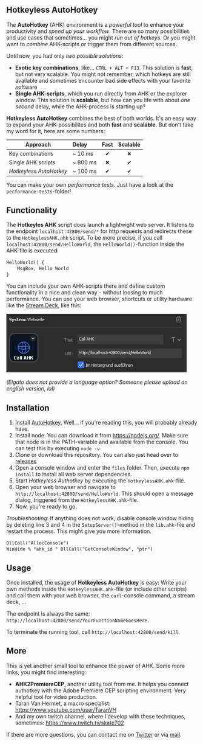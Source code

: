 

## Hotkeyless AutoHotkey

The **AutoHotkey** (AHK) environment is a *powerful tool* to enhance your productivity and *speed up your workflow*. There are so many possibilities and use cases that sometimes... you might *run out of hotkeys*. Or you might want to *combine* AHK-scripts or trigger them from different sources.

Until now, you had only *two possible solutions*:

- **Exotic key combinations**, like... `CTRL + ALT + F13`. This solution is **fast**, but not very scalable. You might not remember, which hotkeys are still available and sometimes encounter bad side effects with your favorite software
- **Single AHK-scripts**, which you run directly from AHK or the explorer window. This solution is **scalable**, but how can you life with about *one second* delay, while the AHK-process is starting up?

**Hotkeyless AutoHotkey** combines the best of both worlds. It's an easy way to expand your AHK-possibilites and both **fast** and **scalable**. But don't take my word for it, here are some numbers:

| Approach                | Delay    | Fast | Scalable |
| ----------------------- | :------- | :--: | :------: |
| Key combinations        | ~ 10 ms  |  ✔   |    🞭     |
| Single AHK scripts      | ~ 800 ms |  🞭   |    ✔     |
| *Hotkeyless AutoHotkey* | ~ 100 ms |  ✔   |    ✔     |

You can make your own *performance tests*. Just have a look at the `performance-tests`-folder!

## Functionality

The **Hotkeyles AHK** script does launch a lightwight web server. It listens to the endpoint `localhost:42800/send/*` for http requests and redirects these to the `HotkeylessAHK.ahk` script. To be more precise, if you call `localhost:42800/send/HelloWorld`, the `HelloWorld()`-function inside the AHK-file is executed:

```ahk
HelloWorld() {
    MsgBox, Hello World
}
```

You can include your own AHK-scripts there and define custom functionality in a nice and clean way - without loosing to much performance. You can use your web browser, shortcuts or utility hardware like the [Stream Deck](https://www.elgato.com/gaming/stream-deck), like this:

![Stream Deck example](streamdeck.PNG)

*(Elgato does not provide a language option? Someone please upload an english version, lol)*

## Installation

1. Install [AutoHotkey](https://www.autohotkey.com/). Well... if you're reading this, you will probably already have.
2. Install node. You can download it from https://nodejs.org/. Make sure that node is in the PATH-variable and available from the console. You can test this by executing `node -v`
3. Clone or download this repository. You can also just head over to [releases](https://github.com/sebinside/HotkeylessAHK)
4. Open a console window and enter the `files` folder. Then, execute `npm install` to install all web server dependencies.
5. Start *Hotkeyless Authotkey* by executing the `HotkeylessAHK.ahk`-file.
6. Open your web browser and navigate to `http://localhost:42800/send/HelloWorld`. This should open a message dialog, triggered from the `HotkeylessAHK.ahk`-file.
7. Now, you're ready to go.

*Troubleshooting*: If anything does not work, disable console window hiding by deleting line 3 and 4 in the `SetupServer()`-method in the `lib.ahk`-file and restart the process. This might give you more information.

```
DllCall("AllocConsole")
WinHide % "ahk_id " DllCall("GetConsoleWindow", "ptr")
```

## Usage

Once installed, the usage of **Hotkeyless AutoHotkey** is easy: Write your own methods inside the `HotkeylessAHK.ahk`-file (or include other scripts) and call them with your web browser, the `curl`-console command, a stream deck, ...

The endpoint is always the same: `http://localhost:42800/send/YourFunctionNameGoesHere`.

To terminate the running tool, call `http://localhost:42800/send/kill`.

## More

This is yet another small tool to enhance the power of AHK. Some more links, you might find interesting:

- **AHK2PremiereCEP**, another utility tool from me. It helps you connect authotkey with the Adobe Premiere CEP scripting environment. Very helpful tool for video production.
- Taran Van Hermet, a macro specialist: https://www.youtube.com/user/TaranVH
- And my own twitch channel, where I develop with these techniques, sometimes: https://www.twitch.tv/skate702

If there are more questions, you can contact me on [Twitter](https://twitter.com/skate702) or via [mail](mailto:hi@sebinside.de).